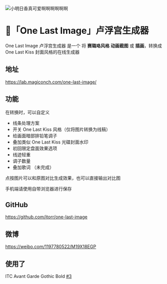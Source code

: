 ![小明日香真可爱啊啊啊啊啊啊](simple.jpg)

# 🧸「One Last Image」卢浮宫生成器

One Last Image 卢浮宫生成器 是一个 将 **赛璐珞风格** **动画截图** 或 **插画**，转换成 One Last Kiss 封面风格的在线生成器

## 地址

<https://lab.magiconch.com/one-last-image/>

## 功能

在转换时，可以自定义

- 线条处理方案
- 开关 One Last Kiss 风格（仅将图片转换为线稿）
- 给画面暗部排铅笔调子
- 叠加类似 One Last Kiss 光碟封面水印
- 初回限定盘面效果选项
- 线迹轻重
- 调子数量
- 叠加歌词 （未完成）

点按图片可以和原图对比生成效果，也可以直接输出对比图

手机端请使用自带浏览器进行保存

## GitHub

<https://github.com/itorr/one-last-image>

## 微博

<https://weibo.com/1197780522/M19X18EGP>

## 使用了

ITC Avant Garde Gothic Bold [#3](https://github.com/itorr/one-last-image/issues/3)
